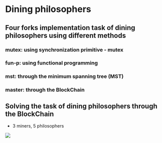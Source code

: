 # Dining philosophers

## Four forks implementation task of dining philosophers using different methods
### mutex: using synchronization primitive - mutex
### fun-p: using functional programming
### mst: through the minimum spanning tree (MST)
### master: through the BlockChain

## Solving the task of dining philosophers through the BlockChain
- 3 miners, 5 philosophers
<img src="https://camo.githubusercontent.com/06ac9802f5979b6a630fae012527a41f9535acd0/68747470733a2f2f70702e757365726170692e636f6d2f633835303532382f763835303532383131322f37316338312f6c4b7838675f74366168342e6a7067"/>
